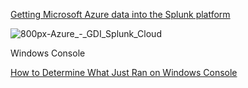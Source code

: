 [Getting Microsoft Azure data into the Splunk platform](https://docs.splunk.com/Documentation/SVA/current/Architectures/AzureGDI)

![800px-Azure_-_GDI_Splunk_Cloud](https://github.com/user-attachments/assets/66561dae-9628-4370-8907-a4f27acee783)

Windows Console

[How to Determine What Just Ran on Windows Console](https://devblogs.microsoft.com/commandline/how-to-determine-what-just-ran-on-windows-console/)
